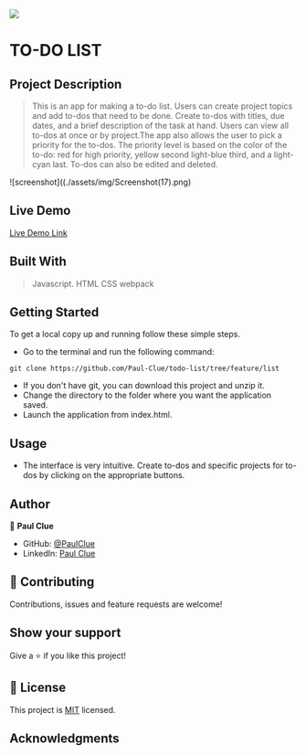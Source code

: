 ![](https://img.shields.io/badge/Microverse-blueviolet)

# TO-DO LIST

## Project Description
> This is an app for making a to-do list. Users can create project topics and add to-dos that need to be done. Create to-dos with titles, due dates, and a brief description of the task at hand. Users can  view all to-dos at once or by project.The app also allows the user to pick a priority for the to-dos. The priority level is based on the color of the to-do: red for high priority, yellow second light-blue third, and a light-cyan last. To-dos can also be edited and deleted.

![screenshot]((./assets/img/Screenshot(17).png)

## Live Demo

[Live Demo Link](https://paul-clue.github.io/todo-list/)

## Built With
> Javascript.
> HTML
> CSS
> webpack


## Getting Started

To get a local copy up and running follow these simple steps.

- Go to the terminal and run the following command:
```
git clone https://github.com/Paul-Clue/todo-list/tree/feature/list
```
- If you don't have git, you can download this project and unzip it.
- Change the directory to the folder where you want the application saved.
- Launch the application from index.html.

## Usage
- The interface is very intuitive. Create to-dos and specific projects for to-dos by clicking on the appropriate buttons.

## Author

👤 **Paul Clue**

- GitHub: [@PaulClue](https://github.com/Paul-Clue)
- LinkedIn: [Paul Clue](https://www.linkedin.com/in/paul-clue/)

## 🤝 Contributing

Contributions, issues and feature requests are welcome!


## Show your support

Give a ⭐️ if you like this project!


## 📝 License

This project is [MIT](LICENSE) licensed.

## Acknowledgments